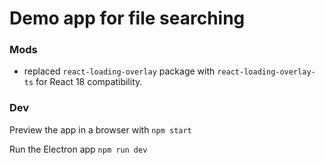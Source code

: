 # Demo app for file searching



### Mods 

- replaced `react-loading-overlay` package with `react-loading-overlay-ts` for React 18 compatibility.


### Dev

Preview the app in a browser with `npm start`

Run the Electron app `npm run dev`
